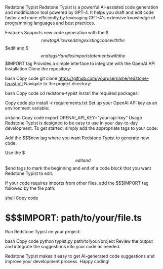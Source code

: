 Redstone Typist
Redstone Typist is a powerful AI-assisted code generation and modification tool powered by GPT-4. It helps you draft and edit code faster and more efficiently by leveraging GPT-4's extensive knowledge of programming languages and best practices.

Features
Supports new code generation with the $$$new tag
Allows editing existing code with the $$$edit and $$$end tags
Handles import statements with the $$$IMPORT tag
Provides a simple interface to integrate with the OpenAI API
Installation
Clone the repository:

bash
Copy code
git clone https://github.com/yourusername/redstone-typist.git
Navigate to the project directory:

bash
Copy code
cd redstone-typist
Install the required packages:

Copy code
pip install -r requirements.txt
Set up your OpenAI API key as an environment variable:

arduino
Copy code
export OPENAI_API_KEY="your-api-key"
Usage
Redstone Typist is designed to be easy to use in your day-to-day development. To get started, simply add the appropriate tags to your code:

Add the $$$new tag where you want Redstone Typist to generate new code.

Use the $$$edit and $$$end tags to mark the beginning and end of a code block that you want Redstone Typist to edit.

If your code requires imports from other files, add the $$$IMPORT tag followed by the file path:

shell
Copy code
# $$$IMPORT: path/to/your/file.ts
Run Redstone Typist on your project:

bash
Copy code
python typist.py path/to/your/project
Review the output and integrate the suggestions into your code as needed.

Redstone Typist makes it easy to get AI-generated code suggestions and improve your development process. Happy coding!

